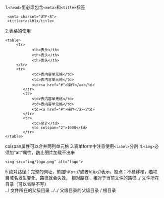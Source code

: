 1.`<head>`里必须包含`<meta>`和`<title>`标签

     <meta charset="UTF-8">
     <title>task01</title>
2.表格的使用

    <table>
         <tr>
                <th>表头</th>
                <th>表头</th>
                <th>表头</th>
         </tr>
         <tr>
                <td>表内容单元格</td>
                <td>表内容单元格</td>
                <td><a href="#">操作</a></td>
            </tr>
            <tr>
                <td>表内容单元格</td>
                <td>表内容单元格</td>
                <td><a href="#">操作</a></td>
            </tr>
            <tr>
                <td>总计</td>
                <td colspan="2">1000</td>
            </tr>
    </table>

colspan属性可以合并两列单元格
3.表单form中注意使用`<label>`分割
4.`<img>`必须加"alt"属性，防止图片加载不出来

    <img src="img/logo.png" alt="logo">

5.绝对路径：完整的网址，前加https://或者http://表示，缺点：不易移植，若项目域名发生变化，路径就会失效。
  相对路径：相对于当前文件的路径
  ./	文件所在目录（可以省略不写）   
 ../	文件所在的父级目录
 ../../	父级目录的父级目录
  /	根目录